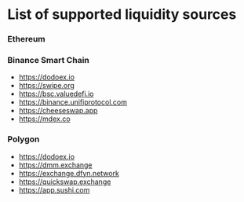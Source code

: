 # List of supported liquidity sources

### Ethereum

<!--  -->

### Binance Smart Chain

- https://dodoex.io
- https://swipe.org
- https://bsc.valuedefi.io
- https://binance.unifiprotocol.com
- https://cheeseswap.app
- https://mdex.co

### Polygon

- https://dodoex.io
- https://dmm.exchange
- https://exchange.dfyn.network
- https://quickswap.exchange
- https://app.sushi.com
<!-- need review https://curve.fi -->
